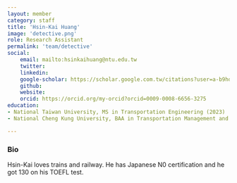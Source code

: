 ```yaml
---
layout: member
category: staff
title: 'Hsin-Kai Huang'
image: 'detective.png'
role: Research Assistant
permalink: 'team/detective'
social:
    email: mailto:hsinkaihuang@ntu.edu.tw
    twitter: 
    linkedin: 
    google-scholar: https://scholar.google.com.tw/citations?user=a-b9hdYAAAAJ&hl=zh-TW
    github: 
    website:
    orcid: https://orcid.org/my-orcid?orcid=0009-0008-6656-3275
education:
- National Taiwan University, MS in Transportation Engineering (2023)
- National Cheng Kung University, BAA in Transportation Management and Science (2021)

---
```


<h3>Bio</h3>
Hsin-Kai loves trains and railway. He has Japanese N0 certification and he got 130 on his TOEFL test.

